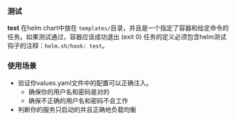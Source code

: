 ### 测试


**test** 在helm chart中放在 `templates/`目录，并且是一个指定了容器和给定命令的任务。如果测试通过，容器应该成功退出 (exit 0) 任务的定义必须包含helm测试钩子的注释：`helm.sh/hook: test`。

### 使用场景


* 验证你values.yaml文件中的配置可以正确注入。
  * 确保你的用户名和密码是对的
  * 确保不正确的用户名和密码不会工作
* 判断你的服务只启动的并且正确地负载均衡
